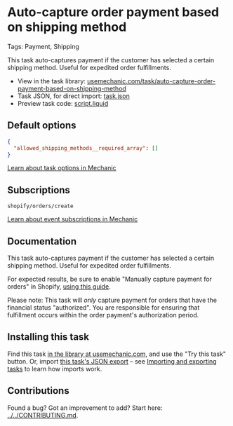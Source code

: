 # Auto-capture order payment based on shipping method

Tags: Payment, Shipping

This task auto-captures payment if the customer has selected a certain shipping method. Useful for expedited order fulfillments.

* View in the task library: [usemechanic.com/task/auto-capture-order-payment-based-on-shipping-method](https://usemechanic.com/task/auto-capture-order-payment-based-on-shipping-method)
* Task JSON, for direct import: [task.json](../../tasks/auto-capture-order-payment-based-on-shipping-method.json)
* Preview task code: [script.liquid](./script.liquid)

## Default options

```json
{
  "allowed_shipping_methods__required_array": []
}
```

[Learn about task options in Mechanic](https://docs.usemechanic.com/article/471-task-options)

## Subscriptions

```liquid
shopify/orders/create
```

[Learn about event subscriptions in Mechanic](https://docs.usemechanic.com/article/408-subscriptions)

## Documentation

This task auto-captures payment if the customer has selected a certain shipping method. Useful for expedited order fulfillments.

For expected results, be sure to enable "Manually capture payment for orders" in Shopify, [using this guide](https://help.shopify.com/en/manual/payments/payment-authorization#set-up-manual-capture-of-credit-card-payments).

Please note: This task will *only* capture payment for orders that have the financial status "authorized". You are responsible for ensuring that fulfillment occurs within the order payment's authorization period.

## Installing this task

Find this task [in the library at usemechanic.com](https://usemechanic.com/task/auto-capture-order-payment-based-on-shipping-method), and use the "Try this task" button. Or, import [this task's JSON export](../../tasks/auto-capture-order-payment-based-on-shipping-method.json) – see [Importing and exporting tasks](https://docs.usemechanic.com/article/505-importing-and-exporting-tasks) to learn how imports work.

## Contributions

Found a bug? Got an improvement to add? Start here: [../../CONTRIBUTING.md](../../CONTRIBUTING.md).
